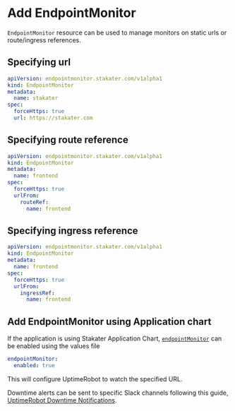 # Add EndpointMonitor

`EndpointMonitor` resource can be used to manage monitors on static urls or route/ingress references.

## Specifying url

```yaml
apiVersion: endpointmonitor.stakater.com/v1alpha1
kind: EndpointMonitor
metadata:
  name: stakater
spec:
  forceHttps: true
  url: https://stakater.com
```

## Specifying route reference

```yaml
apiVersion: endpointmonitor.stakater.com/v1alpha1
kind: EndpointMonitor
metadata:
  name: frontend
spec:
  forceHttps: true
  urlFrom:
    routeRef:
      name: frontend
```

## Specifying ingress reference

```yaml
apiVersion: endpointmonitor.stakater.com/v1alpha1
kind: EndpointMonitor
metadata:
  name: frontend
spec:
  forceHttps: true
  urlFrom:
    ingressRef:
      name: frontend
```

## Add EndpointMonitor using Application chart

If the application is using Stakater Application Chart, [`endpointMonitor`](https://github.com/stakater/application/blob/master/application/templates/endpointmonitor.yaml) can be enabled using the values file

```yaml
endpointMonitor:
  enabled: true
```

This will configure UptimeRobot to watch the specified URL.

Downtime alerts can be sent to specific Slack channels following this guide, [UptimeRobot Downtime Notifications](../../monitoring-stack/downtime-notifications-uptimerobot.md).
